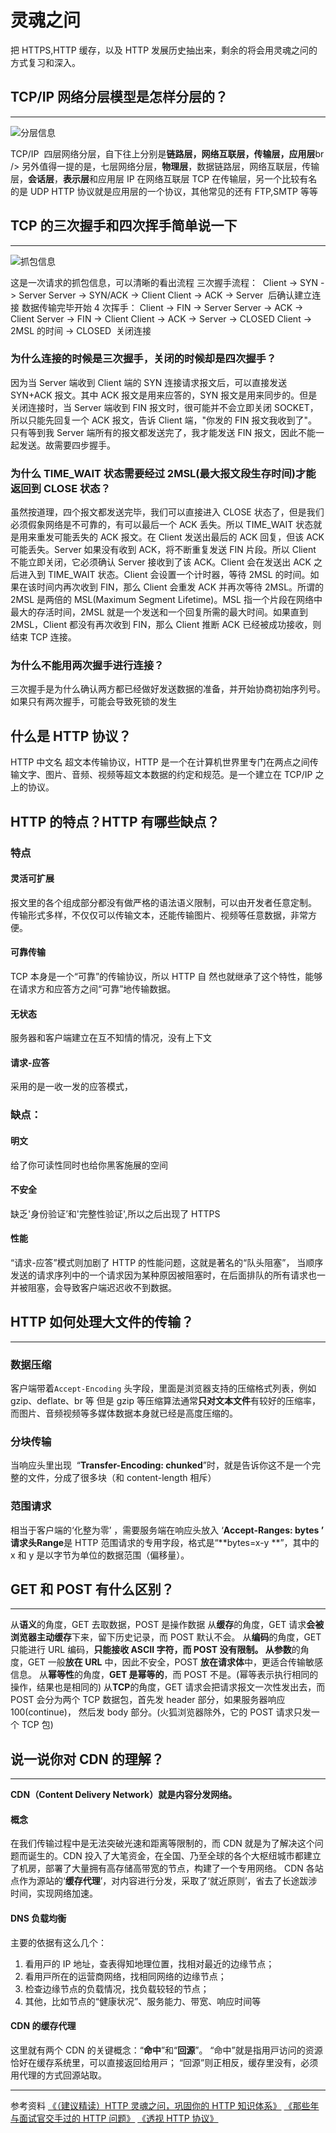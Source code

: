 # 灵魂之问

把 HTTPS,HTTP 缓存，以及 HTTP 发展历史抽出来，剩余的将会用灵魂之问的方式复习和深入。

## TCP/IP 网络分层模型是怎样分层的？
---
<img :src="$withBase('/HTTP/Hierarchy.png')" alt="分层信息">

TCP/IP  四层网络分层，自下往上分别是**链路层，网络互联层，传输层，应用层**br />
另外值得一提的是，七层网络分层，**物理层**，数据链路层，网络互联层，传输层，**会话层**，**表示层**和应用层 
IP 在网络互联层 
TCP 在传输层，另一个比较有名的是 UDP 
HTTP 协议就是应用层的一个协议，其他常见的还有 FTP,SMTP 等等

## TCP 的三次握手和四次挥手简单说一下
---
<img :src="$withBase('/HTTP/the_bag.png')" alt="抓包信息">

这是一次请求的抓包信息，可以清晰的看出流程 三次握手流程：  Client -> SYN -> Server Server -> SYN/ACK -> Client Client -> ACK -> Server  后确认建立连接 数据传输完毕开始 4 次挥手： 
 Client -> FIN -> Server Server -> ACK -> Client Server -> FIN -> Client Client -> ACK -> Server -> CLOSED Client -> 2MSL 的时间 -> CLOSED  关闭连接

### 为什么连接的时候是三次握手，关闭的时候却是四次握手？

因为当 Server 端收到 Client 端的 SYN 连接请求报文后，可以直接发送 SYN+ACK 报文。其中 ACK 报文是用来应答的，SYN 报文是用来同步的。但是关闭连接时，当 Server 端收到 FIN 报文时，很可能并不会立即关闭 SOCKET，所以只能先回复一个 ACK 报文，告诉 Client 端，"你发的 FIN 报文我收到了"。只有等到我 Server 端所有的报文都发送完了，我才能发送 FIN 报文，因此不能一起发送。故需要四步握手。

### 为什么 TIME_WAIT 状态需要经过 2MSL(最大报文段生存时间)才能返回到 CLOSE 状态？

虽然按道理，四个报文都发送完毕，我们可以直接进入 CLOSE 状态了，但是我们必须假象网络是不可靠的，有可以最后一个 ACK 丢失。所以 TIME_WAIT 状态就是用来重发可能丢失的 ACK 报文。在 Client 发送出最后的 ACK 回复，但该 ACK 可能丢失。Server 如果没有收到 ACK，将不断重复发送 FIN 片段。所以 Client 不能立即关闭，它必须确认 Server 接收到了该 ACK。Client 会在发送出 ACK 之后进入到 TIME_WAIT 状态。Client 会设置一个计时器，等待 2MSL 的时间。如果在该时间内再次收到 FIN，那么 Client 会重发 ACK 并再次等待 2MSL。所谓的 2MSL 是两倍的 MSL(Maximum Segment Lifetime)。MSL 指一个片段在网络中最大的存活时间，2MSL 就是一个发送和一个回复所需的最大时间。如果直到 2MSL，Client 都没有再次收到 FIN，那么 Client 推断 ACK 已经被成功接收，则结束 TCP 连接。

### 为什么不能用两次握手进行连接？

三次握手是为什么确认两方都已经做好发送数据的准备，并开始协商初始序列号。如果只有两次握手，可能会导致死锁的发生 

## 什么是 HTTP 协议？


HTTP 中文名 超文本传输协议，HTTP 是一个在计算机世界里专门在两点之间传输文字、图片、音频、视频等超文本数据的约定和规范。是一个建立在 TCP/IP 之上的协议。

## HTTP 的特点？HTTP 有哪些缺点？


### 特点

#### 灵活可扩展  

报文里的各个组成部分都没有做严格的语法语义限制，可以由开发者任意定制。 传输形式多样，不仅仅可以传输文本，还能传输图片、视频等任意数据，非常方便。

#### 可靠传输  

TCP 本身是一个“可靠”的传输协议，所以 HTTP 自 然也就继承了这个特性，能够在请求方和应答方之间“可靠”地传输数据。

#### 无状态

服务器和客户端建立在互不知情的情况，没有上下文

#### 请求-应答  

采用的是一收一发的应答模式，

### 缺点：

#### 明文

给了你可读性同时也给你黑客施展的空间

#### 不安全

缺乏'身份验证’和'完整性验证',所以之后出现了 HTTPS

#### 性能  


“请求-应答”模式则加剧了 HTTP 的性能问题，这就是著名的“队头阻塞”， 当顺序发送的请求序列中的一个请求因为某种原因被阻塞时，在后面排队的所有请求也一并被阻塞，会导致客户端迟迟收不到数据。



## HTTP 如何处理大文件的传输？
---
### 数据压缩  

客户端带着`Accept-Encoding` 头字段，里面是浏览器支持的压缩格式列表，例如 gzip、deflate、br 等 
但是 gzip 等压缩算法通常**只对文本文件**有较好的压缩率，而图片、音频视频等多媒体数据本身就已经是高度压缩的。 

### 分块传输  

当响应头里出现  “**Transfer-Encoding: chunked**”时，就是告诉你这不是一个完整的文件，分成了很多块（和 content-length 相斥） 

### 范围请求  

相当于客户端的‘化整为零’ ，需要服务端在响应头放入 ‘**Accept-Ranges: bytes **’ 请求头**Range**是 HTTP 范围请求的专用字段，格式是“**bytes=x-y **”，其中的 x 和 y 是以字节为单位的数据范围（偏移量）。

## GET 和 POST 有什么区别？
---
从**语义**的角度，GET 去取数据，POST 是操作数据 从**缓存**的角度，GET 请求**会被浏览器主动缓存**下来，留下历史记录，而 POST 默认不会。 从**编码**的角度，GET 只能进行 URL 编码，**只能接收 ASCII **字符，而 POST 没有限制。 从**参数**的角度，GET 一般**放在 URL** 中，因此不安全，POST **放在请求体**中，更适合传输敏感信息。 从**幂等性**的角度，**GET 是幂等的**，而 POST 不是。(幂等表示执行相同的操作，结果也是相同的) 从**TCP**的角度，GET 请求会把请求报文一次性发出去，而 POST 会分为两个 TCP 数据包，首先发 header 部分，如果服务器响应 100(continue)， 然后发 body 部分。(火狐浏览器除外，它的 POST 请求只发一个 TCP 包) 

## 说一说你对 CDN 的理解？
---
**CDN（Content Delivery Network）就是内容分发网络。**

#### 概念

在我们传输过程中是无法突破光速和距离等限制的，而 CDN 就是为了解决这个问题而诞生的。CDN 投⼊了⼤笔资⾦，在全国、乃⾄全球的各个⼤枢纽城市都建⽴了机房，部署了⼤量拥有⾼存储⾼带宽的节点，构建了⼀个专⽤⽹络。 CDN 各站点作为源站的‘**缓存代理**’，对内容进行分发，采取了‘就近原则’，省去了长途跋涉时间，实现网络加速。 

#### DNS 负载均衡  

主要的依据有这么⼏个：

1. 看⽤⼾的 IP 地址，查表得知地理位置，找相对最近的边缘节点；
1. 看⽤⼾所在的运营商⽹络，找相同⽹络的边缘节点；
1. 检查边缘节点的负载情况，找负载较轻的节点；
1. 其他，⽐如节点的“健康状况”、服务能⼒、带宽、响应时间等

#### CDN 的缓存代理  

这⾥就有两个 CDN 的关键概念：“**命中**”和“**回源**”。 “命中”就是指⽤⼾访问的资源恰好在缓存系统⾥，可以直接返回给⽤⼾； “回源”则正相反，缓存⾥没有，必须⽤代理的⽅式回源站取。 
 

---

参考资料 [《（建议精读）HTTP 灵魂之问，巩固你的 HTTP 知识体系》](https://juejin.im/post/5e76bd516fb9a07cce750746) [《那些年与面试官交手过的 HTTP 问题》](https://mp.weixin.qq.com/s?__biz=MzA4ODUzNTE2Nw==&mid=2451047001&idx=1&sn=834dd557bfd7a17474160e1b9dabaa61&chksm=87c41b49b0b3925f0c070805081b4d31e67102494ef13a67fa90703fe90163f4a30863740ad1&scene=126&sessionid=1589504806&key=4e333be95d49052e1f11ee9da220b52b57490eb00100cd8d5045b490e6d4d5ddf15eb3db707cf3dad4d44f78a81d8938a9f2beb4a939c843d411c3105e3bb2ef27df06d03efd749011cd090b6689aa5e&ascene=1&uin=MTIwOTc2NTAyMQ%3D%3D&devicetype=Windows+10+x64&version=62090070&lang=zh_CN&exportkey=AR9z47HYlG2H7%2FupvVk7mdg%3D&pass_ticket=nIUSlRULH3TFN2mDV2SSBaQYKIyaMrOCbtMrC6lM%2B0qUQIdAeKleY5ZXCAWStcTE) [《透视 HTTP 协议》](https://time.geekbang.org/column/intro/100029001) 
